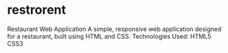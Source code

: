 # restrorent
Restaurant Web Application A simple, responsive web application designed for a restaurant, built using HTML and CSS.  Technologies Used: HTML5 CSS3
